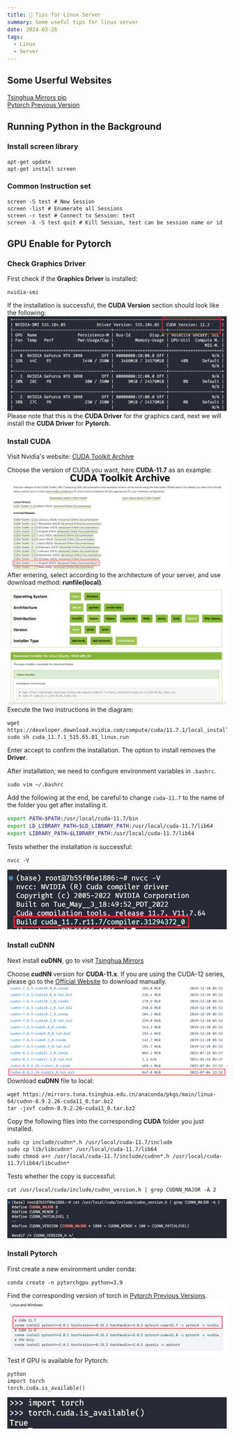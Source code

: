 ```yaml
---
title: 🔖 Tips for Linux Server
summary: Some useful tips for linux server
date: 2024-03-26
tags:
  - Linux
  - Server
---
```

## Some Userful Websites
[Tsinghua Mirrors pip](https://mirrors.tuna.tsinghua.edu.cn/help/pypi/)\
[Pytorch Previous Version](https://pytorch.org/get-started/previous-versions/)
## Running Python in the Background
### Install screen library
```shell
apt-get update
apt-get install screen
```
### Common Instruction set
```shell
screen -S test # New Session
screen -list # Enumerate all Sessions
screen -r test # Connect to Session: test
screen -X -S test quit # Kill Session, test can be session name or id
```
## GPU Enable for Pytorch
### Check Graphics Driver
First check if the **Graphics Driver** is installed:
```shell
nvidia-smi
```
If the installation is successful, the **CUDA Version** section should look like the following:
![alt text](image1.png)
Please note that this is the **CUDA Driver** for the graphics card, next we will install the **CUDA Driver** for **Pytorch**.

### Install CUDA
Visit Nvidia's website:
[CUDA Toolkit Archive](https://developer.nvidia.com/cuda-toolkit-archive)

Choose the version of CUDA you want, here **CUDA-11.7** as an example:
![alt text](image2.png)
After entering, select according to the architecture of your server, and use download method: **runfile(local)**.
![alt text](image3.png)
Execute the two instructions in the diagram:
```shell
wget https://developer.download.nvidia.com/compute/cuda/11.7.1/local_installers/cuda_11.7.1_515.65.01_linux.run
sudo sh cuda_11.7.1_515.65.01_linux.run
```
Enter accept to confirm the installation. The option to install removes the **Driver**.

After installation, we need to configure environment variables in `.bashrc`.
```shell
sudo vim ~/.bashrc
```
Add the following at the end, be careful to change `cuda-11.7` to the name of the folder you get after installing it.
```bash
export PATH=$PATH:/usr/local/cuda-11.7/bin  
export LD_LIBRARY_PATH=$LD_LIBRARY_PATH:/usr/local/cuda-11.7/lib64  
export LIBRARY_PATH=$LIBRARY_PATH:/usr/local/cuda-11.7/lib64
```
Tests whether the installation is successful:
```shell
nvcc -V
```
![alt text](image4.png)
### Install cuDNN
Next install **cuDNN**, go to visit [Tsinghua Mirrors](https://mirrors.tuna.tsinghua.edu.cn/anaconda/pkgs/main/linux-64/)

Choose **cudNN** version for **CUDA-11.x**. If you are using the CUDA-12 series, please go to the [Official Website](https://developer.nvidia.com/cudnn-downloads) to download manually.
![alt text](image5.png)
Download **cuDNN** file to local:
```shell
wget https://mirrors.tuna.tsinghua.edu.cn/anaconda/pkgs/main/linux-64/cudnn-8.9.2.26-cuda11_0.tar.bz2
tar -jxvf cudnn-8.9.2.26-cuda11_0.tar.bz2
```
Copy the following files into the corresponding **CUDA** folder you just installed.
```
sudo cp include/cudnn*.h /usr/local/cuda-11.7/include 
sudo cp lib/libcudnn* /usr/local/cuda-11.7/lib64 
sudo chmod a+r /usr/local/cuda-11.7/include/cudnn*.h /usr/local/cuda-11.7/lib64/libcudnn*
```
Tests whether the copy is successful:
```shell
cat /usr/local/cuda/include/cudnn_version.h | grep CUDNN_MAJOR -A 2
```
![alt text](image6.png)

### Install Pytorch
First create a new environment under conda:
```shell
conda create -n pytorchgpu python=3.9
```
Find the corresponding version of torch in [Pytorch Previous Versions](https://pytorch.org/get-started/previous-versions/).
![alt text](image7.png)
Test if GPU is available for Pytorch:
```shell
python
import torch
torch.cuda.is_available()
```
![alt text](image8.png)